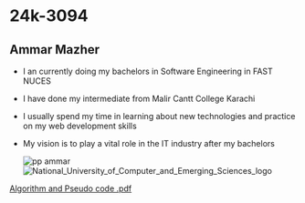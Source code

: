 # 24k-3094
## **Ammar Mazher**   

- I an currently doing my bachelors in Software Engineering in FAST NUCES
- I have done my intermediate from Malir Cantt College Karachi
- I usually spend my time in learning about new technologies and practice on my web development skills
- My vision is to play a vital role in the IT industry after my bachelors

  ![pp ammar](https://github.com/user-attachments/assets/90e8411e-c6e6-4da3-9a19-05fc304fc032) ![National_University_of_Computer_and_Emerging_Sciences_logo](https://github.com/user-attachments/assets/90c7db61-3e02-4c3d-b851-4706cd631d1d)
 
[Algorithm and Pseudo code .pdf](https://github.com/user-attachments/files/16823732/Algorithm.and.Pseudo.code.pdf)
